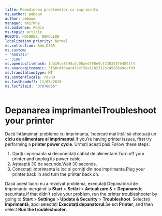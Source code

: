 ```yaml
---
title: Remedierea problemelor cu imprimanta
ms.author: pebaum
author: pebaum
manager: mnirkhe
ms.audience: Admin
ms.topic: article
ROBOTS: NOINDEX, NOFOLLOW
localization_priority: Normal
ms.collection: Adm_O365
ms.custom:
- "9001214"
- "3186"
ms.openlocfilehash: 3da19ce8f44cdc08aed708e9bf238350764843f4
ms.sourcegitcommit: 3f50cd10aac418ef38a1782312b24588b49cefd9
ms.translationtype: MT
ms.contentlocale: ro-RO
ms.lasthandoff: 11/05/2019
ms.locfileid: "37976065"
---
```

# <a name="troubleshoot-your-printer"></a><span data-ttu-id="e5838-102">Depanarea imprimantei</span><span class="sxs-lookup"><span data-stu-id="e5838-102">Troubleshoot your printer</span></span>

<span data-ttu-id="e5838-103">Dacă întâmpinați probleme cu imprimanta, încercați mai întâi să efectuați un **ciclu de alimentare al imprimantei**.</span><span class="sxs-lookup"><span data-stu-id="e5838-103">If you're having printer issues, first try performing a **printer power cycle**.</span></span> <span data-ttu-id="e5838-104">Urmați acești pași:</span><span class="sxs-lookup"><span data-stu-id="e5838-104">Follow these steps:</span></span>

1. <span data-ttu-id="e5838-105">Opriți imprimanta și deconectați cablul de alimentare.</span><span class="sxs-lookup"><span data-stu-id="e5838-105">Turn off your printer and unplug its power cable.</span></span>
2. <span data-ttu-id="e5838-106">Așteaptă 30 de secunde.</span><span class="sxs-lookup"><span data-stu-id="e5838-106">Wait 30 seconds.</span></span>
3. <span data-ttu-id="e5838-107">Conectați imprimanta la loc și porniți din nou imprimanta.</span><span class="sxs-lookup"><span data-stu-id="e5838-107">Plug your printer back in and turn the printer back on.</span></span>

<span data-ttu-id="e5838-108">Dacă acest lucru nu a rezolvat problema, executați Depanatorul de imprimante mergând la **Start** > **Setări** > **Actualizare &** > **Depanare**de securitate.</span><span class="sxs-lookup"><span data-stu-id="e5838-108">If that didn't solve your problem, run the printer troubleshooter by going to **Start** > **Settings** > **Update & Security** > **Troubleshoot**.</span></span> <span data-ttu-id="e5838-109">Selectați **imprimantă**, apoi selectați **Executați depanatorul**.</span><span class="sxs-lookup"><span data-stu-id="e5838-109">Select **Printer**, and then select **Run the troubleshooter**.</span></span>